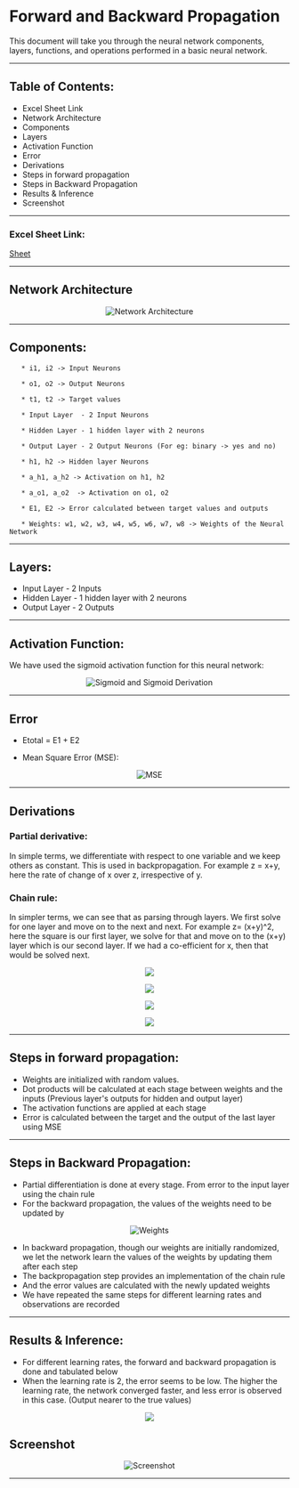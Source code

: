 # Forward and Backward Propagation

This document will take you through the neural network components, layers, functions, and operations performed in a basic neural network. 


---
## Table of Contents:
* Excel Sheet Link
* Network Architecture
* Components
* Layers
* Activation Function
* Error
* Derivations
* Steps in forward propagation
* Steps in Backward Propagation
* Results & Inference
* Screenshot
---
### Excel Sheet Link:

[Sheet](./bp/BackPropagation.xlsx)

----
## Network Architecture
  
<center>

![Network Architecture](./assets/network_arch.png)

</center>

---
## Components:
``` 
   * i1, i2 -> Input Neurons

   * o1, o2 -> Output Neurons  

   * t1, t2 -> Target values    

   * Input Layer  - 2 Input Neurons

   * Hidden Layer - 1 hidden layer with 2 neurons

   * Output Layer - 2 Output Neurons (For eg: binary -> yes and no)

   * h1, h2 -> Hidden layer Neurons  

   * a_h1, a_h2 -> Activation on h1, h2       

   * a_o1, a_o2  -> Activation on o1, o2 

   * E1, E2 -> Error calculated between target values and outputs
    
   * Weights: w1, w2, w3, w4, w5, w6, w7, w8 -> Weights of the Neural Network
```
---
## Layers:

*  Input Layer  - 2 Inputs
*  Hidden Layer - 1 hidden layer with 2 neurons
*  Output Layer - 2 Outputs
----

## Activation Function:
We have used the sigmoid activation function for this neural network:
<center>

![Sigmoid and Sigmoid Derivation](./assets/activation.png)

</center>

---
## Error

* Etotal = E1 + E2 

* Mean Square Error (MSE): 
<center>

![MSE](./assets/mse.png)

</center>

---
## Derivations 
### Partial derivative: 
   In simple terms, we differentiate with respect to one variable and we keep others as constant. This is used in backpropagation. For example z = x+y, here the rate of change of x over z, irrespective of y.

### Chain rule:
   In simpler terms, we can see that as parsing through layers. We first solve for one layer and move on to the next and next. For example z= (x+y)^2, here the square is our first layer, we solve for that and move on to the (x+y) layer which is our second layer. If we had a co-efficient for x, then that would be solved next. 

<center>

![](./assets/solve_1.png)

</center>

<center>

![](./assets/solve_2.png)

</center>


<center>

![](./assets/solve_3.png)

</center>


<center>

![](./assets/solve_4.png)

</center>

---
## Steps in forward propagation:

* Weights are initialized with random values. 
* Dot products will be calculated at each stage between weights and the inputs (Previous layer's outputs for hidden and output layer)
* The activation functions are applied at each stage 
* Error is calculated between the target and the output of the last layer using MSE

---
## Steps in Backward Propagation:

* Partial differentiation is done at every stage. From error to the input layer using the chain rule
* For the backward propagation, the values of the weights need to be updated by 
<center>

   ![Weights](./assets/weights_updation.png)

   </center>

* In backward propagation, though our weights are initially randomized, we let the network learn the values of the weights by updating them after each step
* The backpropagation step provides an implementation of the chain rule
* And the error values are calculated with the newly updated weights
* We have repeated the same steps for different learning rates and observations are recorded

---

## Results & Inference:

* For different learning rates, the forward and backward propagation is done and tabulated below
* When the learning rate is 2, the error seems to be low. The higher the learning rate, the network converged faster, and less error is observed in this case. (Output nearer to the true values)
<center>

![](./assets/learning_rate_variations.png)

</center>

## Screenshot

<center>

![Screenshot](./assets/excel_screenshot.png)

</center>

---
